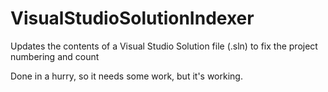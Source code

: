 # VisualStudioSolutionIndexer
Updates the contents of a Visual Studio Solution file (.sln) to fix the project numbering and count

Done in a hurry, so it needs some work, but it's working.
